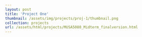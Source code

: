 ```yaml
---
layout: post
title: 'Project One'
thumbnail: /assets/img/projects/proj-1/thumbnail.png
collection: projects
url: /assets/html/projects/MUSA5080_Midterm_finalversion.html
---
```

